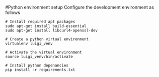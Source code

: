 #Python environment setup
Configure the development environment as follows
```
# Install required apt packages
sudo apt-get install build-essential
sudo apt-get install libcurl4-openssl-dev 

# Create a python virtual environment
virtualenv luigi_venv

# Activate the virtual environment
source luigi_venv/bin/activate

# Install python depenancies
pip install -r requirements.txt
```
